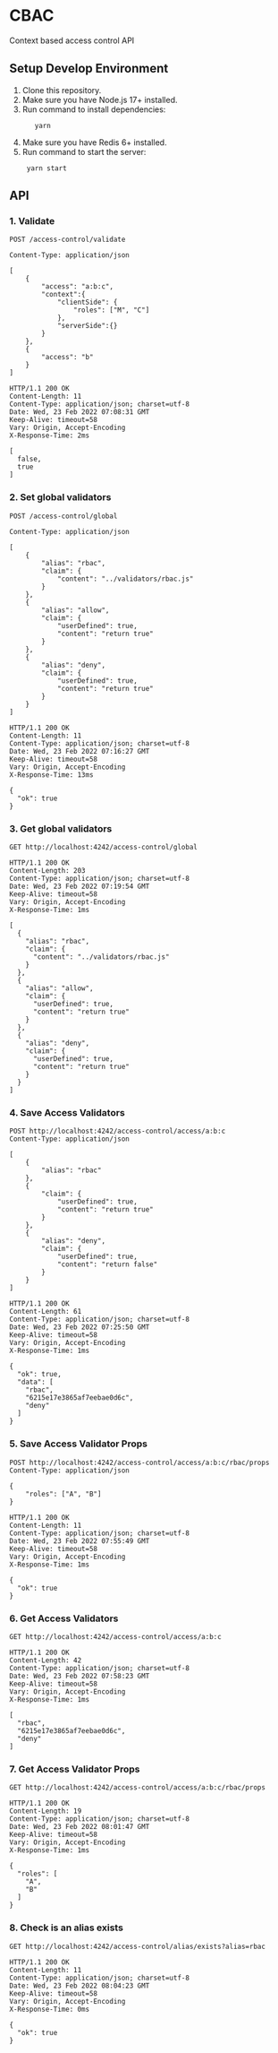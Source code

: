 # CBAC
Context based access control API

## Setup Develop Environment
1. Clone this repository.
2. Make sure you have Node.js 17+ installed.
3. Run command to install dependencies:
   ```shell
      yarn
    ```
4. Make sure you have Redis 6+ installed.
5. Run command to start the server:
   ```shell
    yarn start
   ```

## API
### 1. Validate
```http
POST /access-control/validate

Content-Type: application/json

[
    {
        "access": "a:b:c",
        "context":{
            "clientSide": {
                "roles": ["M", "C"]
            },
            "serverSide":{}
        }
    },
    {
        "access": "b"
    }
]
```

```
HTTP/1.1 200 OK
Content-Length: 11
Content-Type: application/json; charset=utf-8
Date: Wed, 23 Feb 2022 07:08:31 GMT
Keep-Alive: timeout=58
Vary: Origin, Accept-Encoding
X-Response-Time: 2ms

[
  false,
  true
]
```

### 2. Set global validators
```
POST /access-control/global

Content-Type: application/json

[
    {
        "alias": "rbac",
        "claim": {
            "content": "../validators/rbac.js"
        }
    },
    {
        "alias": "allow",
        "claim": {
            "userDefined": true,
            "content": "return true"
        }
    },
    {
        "alias": "deny",
        "claim": {
            "userDefined": true,
            "content": "return true"
        }
    }
]
```

```
HTTP/1.1 200 OK
Content-Length: 11
Content-Type: application/json; charset=utf-8
Date: Wed, 23 Feb 2022 07:16:27 GMT
Keep-Alive: timeout=58
Vary: Origin, Accept-Encoding
X-Response-Time: 13ms

{
  "ok": true
}
```

### 3. Get global validators
```
GET http://localhost:4242/access-control/global
```

```
HTTP/1.1 200 OK
Content-Length: 203
Content-Type: application/json; charset=utf-8
Date: Wed, 23 Feb 2022 07:19:54 GMT
Keep-Alive: timeout=58
Vary: Origin, Accept-Encoding
X-Response-Time: 1ms

[
  {
    "alias": "rbac",
    "claim": {
      "content": "../validators/rbac.js"
    }
  },
  {
    "alias": "allow",
    "claim": {
      "userDefined": true,
      "content": "return true"
    }
  },
  {
    "alias": "deny",
    "claim": {
      "userDefined": true,
      "content": "return true"
    }
  }
]
```

### 4. Save Access Validators
```
POST http://localhost:4242/access-control/access/a:b:c
Content-Type: application/json

[
    {
        "alias": "rbac"
    },
    {
        "claim": {
            "userDefined": true,
            "content": "return true"
        }
    },
    {
        "alias": "deny",
        "claim": {
            "userDefined": true,
            "content": "return false"
        }
    }
]
```

```
HTTP/1.1 200 OK
Content-Length: 61
Content-Type: application/json; charset=utf-8
Date: Wed, 23 Feb 2022 07:25:50 GMT
Keep-Alive: timeout=58
Vary: Origin, Accept-Encoding
X-Response-Time: 1ms

{
  "ok": true,
  "data": [
    "rbac",
    "6215e17e3865af7eebae0d6c",
    "deny"
  ]
}
```

### 5. Save Access Validator Props
```
POST http://localhost:4242/access-control/access/a:b:c/rbac/props
Content-Type: application/json

{
    "roles": ["A", "B"]
}
```

```
HTTP/1.1 200 OK
Content-Length: 11
Content-Type: application/json; charset=utf-8
Date: Wed, 23 Feb 2022 07:55:49 GMT
Keep-Alive: timeout=58
Vary: Origin, Accept-Encoding
X-Response-Time: 1ms

{
  "ok": true
}
```

### 6. Get Access Validators
```
GET http://localhost:4242/access-control/access/a:b:c
```

```
HTTP/1.1 200 OK
Content-Length: 42
Content-Type: application/json; charset=utf-8
Date: Wed, 23 Feb 2022 07:58:23 GMT
Keep-Alive: timeout=58
Vary: Origin, Accept-Encoding
X-Response-Time: 1ms

[
  "rbac",
  "6215e17e3865af7eebae0d6c",
  "deny"
]
```

### 7. Get Access Validator Props
```
GET http://localhost:4242/access-control/access/a:b:c/rbac/props
```

```
HTTP/1.1 200 OK
Content-Length: 19
Content-Type: application/json; charset=utf-8
Date: Wed, 23 Feb 2022 08:01:47 GMT
Keep-Alive: timeout=58
Vary: Origin, Accept-Encoding
X-Response-Time: 1ms

{
  "roles": [
    "A",
    "B"
  ]
}
```

### 8. Check is an alias exists
```
GET http://localhost:4242/access-control/alias/exists?alias=rbac
```

```
HTTP/1.1 200 OK
Content-Length: 11
Content-Type: application/json; charset=utf-8
Date: Wed, 23 Feb 2022 08:04:23 GMT
Keep-Alive: timeout=58
Vary: Origin, Accept-Encoding
X-Response-Time: 0ms

{
  "ok": true
}
```
